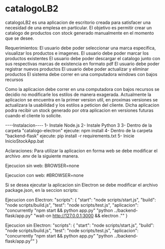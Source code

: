 # catalogoLB2
catalogoLB2 es una aplicacion de escritorio creada para satisfacer una necesidad de una emplesa en particular.
El objetivo es permitir crear un catalogo de productos con stock generado manualmente en el momento que se desee. 

Requerimientos: 
El usuario debe poder seleccionar una marca especifica, visualizar los productos e imagenes.
El usuario debe poder marcar los productos existentes
El usuario debe poder descargar el catalogo junto con sus respectivas marcas de existencia en formato pdf
El usuario debe poder registrar nuevos productos
El usuario debe poder actualizar y eliminar productos
El sistema debe correr en una computadora windows con bajos recursos


Como la aplicacion debe correr en una computadora con bajos recursos se decidio no modificarle los estilos de manera exagerada.
Actualmente la aplicacion se encuentra en la primer version util, en proximas versiones se actualizara la usabilidad y los estilos a peticion del cliente.
Dicha aplicacion podra recibir un stock generado por otra aplicacion en versiones futuras cuando el cliente lo solicite.


----Instalacion----
1- Instale Node.js
2- Instale Python 3
3- Dentro de la carpeta "catalogo-electron" ejecute: npm install
4- Dentro de la carpeta "backend-flask" ejecute: pip install -r requirements.txt
5- Inicie InicioStockApp.bat


Aclaraciones:
Para utilizar la aplicacion en forma web se debe modificar el archivo .env de la siguiente manera.

Ejecucion sin web:
BROWSER=none

Ejecucion con web:
#BROWSER=none

Si se desea ejecutar la aplicacion sin Electron se debe modificar el archivo package.json, en la seccion scripts:

Ejecucion con Electron:
"scripts": {
    "start": "node scripts/start.js",
    "build": "node scripts/build.js",
    "test": "node scripts/test.js",
    "aplicacion": "concurrently \"npm start && python app.py\" \"python ../backend-flask/app.py\" \"wait-on http://127.0.0.1:3000 && electron .\""
  }

Ejecucion sin Electron:
"scripts": {
    "start": "node scripts/start.js",
    "build": "node scripts/build.js",
    "test": "node scripts/test.js",
    "aplicacion": "concurrently \"npm start && python app.py\" \"python ../backend-flask/app.py\""
  }


  
